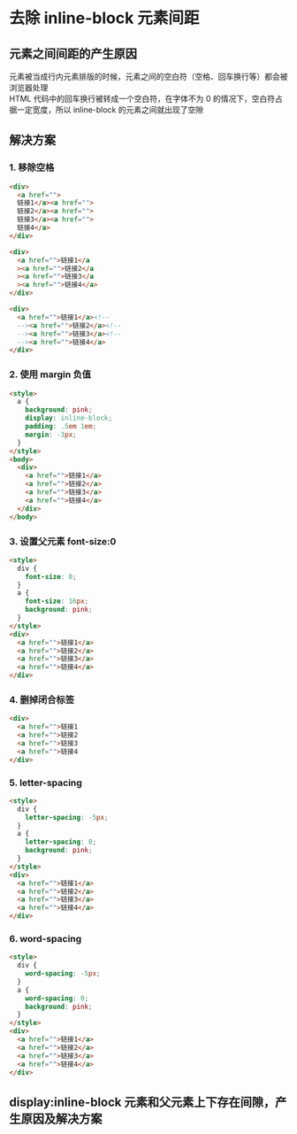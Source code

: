 # 去除 inline-block 元素间距  
## 元素之间间距的产生原因  
元素被当成行内元素排版的时候，元素之间的空白符（空格、回车换行等）都会被浏览器处理  
HTML 代码中的回车换行被转成一个空白符，在字体不为 0 的情况下，空白符占据一定宽度，所以 inline-block 的元素之间就出现了空隙  

## 解决方案  
### 1. 移除空格  
```html
<div>
  <a href="">
  链接1</a><a href="">
  链接2</a><a href="">
  链接3</a><a href="">
  链接4</a>
</div>
```

```html
<div>
  <a href="">链接1</a
  ><a href="">链接2</a
  ><a href="">链接3</a
  ><a href="">链接4</a>
</div>
```

```html
<div>
  <a href="">链接1</a><!--
  --><a href="">链接2</a><!--
  --><a href="">链接3</a><!--
  --><a href="">链接4</a>
</div>
```

### 2. 使用 margin 负值  
```html
<style>
  a {
    background: pink;
    display: inline-block; 
    padding: .5em 1em;
    margin: -3px;
  }
</style>
<body>
  <div>
    <a href="">链接1</a>
    <a href="">链接2</a>
    <a href="">链接3</a>
    <a href="">链接4</a>
  </div>
</body>
```

### 3. 设置父元素 font-size:0  
```html
<style>
  div {
    font-size: 0;
  }
  a {
    font-size: 16px;
    background: pink;
  }
</style>
<div>
  <a href="">链接1</a>
  <a href="">链接2</a>
  <a href="">链接3</a>
  <a href="">链接4</a>
</div>
```

### 4. 删掉闭合标签  
```html
<div>
  <a href="">链接1
  <a href="">链接2
  <a href="">链接3
  <a href="">链接4
</div>
```

### 5. letter-spacing  
```html
<style>
  div {
    letter-spacing: -5px;
  }
  a {
    letter-spacing: 0;
    background: pink;
  }
</style>
<div>
  <a href="">链接1</a>
  <a href="">链接2</a>
  <a href="">链接3</a>
  <a href="">链接4</a>
</div>
```

### 6. word-spacing  
```html
<style>
  div {
    word-spacing: -5px;
  }
  a {
    word-spacing: 0;
    background: pink;
  }
</style>
<div>
  <a href="">链接1</a>
  <a href="">链接2</a>
  <a href="">链接3</a>
  <a href="">链接4</a>
</div>
```

## display:inline-block 元素和父元素上下存在间隙，产生原因及解决方案  
